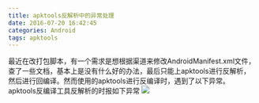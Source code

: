 ```yaml
---
title: apktools反解析中的异常处理
date: 2016-07-20 16:42:45
categories: Android
tags: apktools
---
```

最近在改打包脚本，有一个需求是想根据渠道来修改AndroidManifest.xml文件，查了一些文档，基本上是没有什么好的办法，最后只能上apktools进行反解析，然后进行回编译。然而使用的apktools进行反编译时，遇到了以下异常。
apktools反编译工具反解析的时报如下异常
![](apktools反解析中的异常处理/Snip20160720_5.png)
